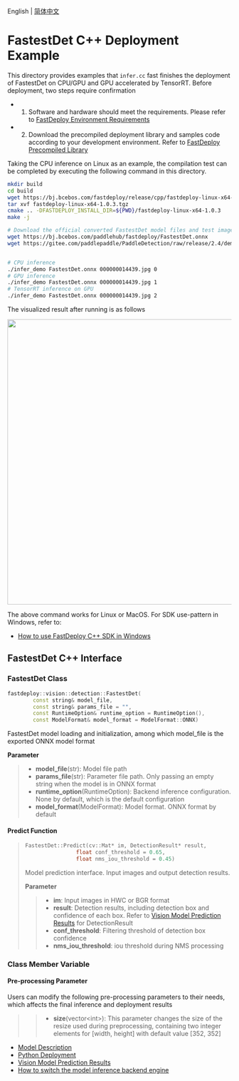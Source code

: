 English | [简体中文](README_CN.md)
# FastestDet C++ Deployment Example

This directory provides examples that `infer.cc` fast finishes the deployment of FastestDet on CPU/GPU and GPU accelerated by TensorRT. 
Before deployment, two steps require confirmation

- 1. Software and hardware should meet the requirements. Please refer to [FastDeploy Environment Requirements](../../../../../docs/en/build_and_install/download_prebuilt_libraries.md)  
- 2.  Download the precompiled deployment library and samples code according to your development environment. Refer to [FastDeploy Precompiled Library](../../../../../docs/en/build_and_install/download_prebuilt_libraries.md)

Taking the CPU inference on Linux as an example, the compilation test can be completed by executing the following command in this directory. 

```bash
mkdir build
cd build
wget https://bj.bcebos.com/fastdeploy/release/cpp/fastdeploy-linux-x64-1.0.3.tgz
tar xvf fastdeploy-linux-x64-1.0.3.tgz
cmake .. -DFASTDEPLOY_INSTALL_DIR=${PWD}/fastdeploy-linux-x64-1.0.3
make -j

# Download the official converted FastestDet model files and test images 
wget https://bj.bcebos.com/paddlehub/fastdeploy/FastestDet.onnx
wget https://gitee.com/paddlepaddle/PaddleDetection/raw/release/2.4/demo/000000014439.jpg


# CPU inference
./infer_demo FastestDet.onnx 000000014439.jpg 0
# GPU inference
./infer_demo FastestDet.onnx 000000014439.jpg 1
# TensorRT inference on GPU
./infer_demo FastestDet.onnx 000000014439.jpg 2
```

The visualized result after running is as follows

<img width="640" src="https://user-images.githubusercontent.com/44280887/206176291-61eb118b-391b-4431-b79e-a393b9452138.jpg">

The above command works for Linux or MacOS. For SDK use-pattern in Windows, refer to:
- [How to use FastDeploy C++ SDK in Windows](../../../../../docs/en/faq/use_sdk_on_windows.md)

## FastestDet C++ Interface 

### FastestDet Class

```c++
fastdeploy::vision::detection::FastestDet(
        const string& model_file,
        const string& params_file = "",
        const RuntimeOption& runtime_option = RuntimeOption(),
        const ModelFormat& model_format = ModelFormat::ONNX)
```

FastestDet model loading and initialization, among which model_file is the exported ONNX model format

**Parameter**

> * **model_file**(str): Model file path 
> * **params_file**(str): Parameter file path. Only passing an empty string when the model is in ONNX format
> * **runtime_option**(RuntimeOption): Backend inference configuration. None by default, which is the default configuration
> * **model_format**(ModelFormat): Model format. ONNX format by default

#### Predict Function

> ```c++
> FastestDet::Predict(cv::Mat* im, DetectionResult* result,
>                 float conf_threshold = 0.65,
>                 float nms_iou_threshold = 0.45)
> ```
>
> Model prediction interface. Input images and output detection results.
>
> **Parameter**
>
> > * **im**: Input images in HWC or BGR format
> > * **result**: Detection results, including detection box and confidence of each box. Refer to [Vision Model Prediction Results](../../../../../docs/api/vision_results/) for DetectionResult
> > * **conf_threshold**: Filtering threshold of detection box confidence
> > * **nms_iou_threshold**: iou threshold during NMS processing

### Class Member Variable
#### Pre-processing Parameter
Users can modify the following pre-processing parameters to their needs, which affects the final inference and deployment results

> > * **size**(vector&lt;int&gt;): This parameter changes the size of the resize used during preprocessing, containing two integer elements for [width, height] with default value [352, 352]

- [Model Description](../../)
- [Python Deployment](../python)
- [Vision Model Prediction Results](../../../../../docs/api/vision_results/)
- [How to switch the model inference backend engine](../../../../../docs/en/faq/how_to_change_backend.md)
